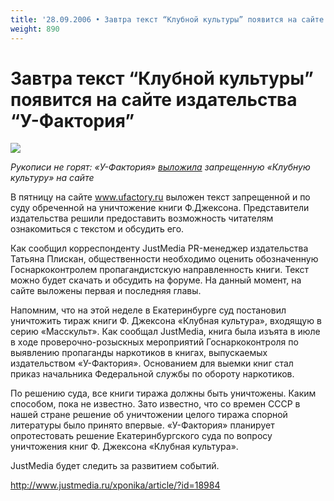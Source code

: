 ```yaml
---
title: '28.09.2006 • Завтра текст “Клубной культуры” появится на сайте'
weight: 890
---
```


# Завтра текст “Клубной культуры” появится на сайте издательства “У-Фактория”

![](/img/club.jpg)

_Рукописи не горят: «У-Фактория» [выложила](http://www.ufactory.ru/docs/doc0014.doc) запрещенную «Клубную культуру» на сайте_

В пятницу на сайте www.ufactory.ru выложен текст запрещенной и по суду обреченной на уничтожение книги Ф.Джексона. Представители издательства решили предоставить возможность читателям ознакомиться с текстом и обсудить его.

Как сообщил корреспонденту JustMedia PR-менеджер издательства Татьяна Плискан, общественности необходимо оценить обозначенную Госнаркоконтролем пропагандистскую направленность книги. Текст можно будет скачать и обсудить на форуме. На данный момент, на сайте выложены первая и последняя главы.

Напомним, что на этой неделе в Екатеринбурге суд постановил уничтожить тираж книги Ф. Джексона «Клубная культура», входящую в серию «Масскульт». Как сообщал JustMedia, книга была изъята в июле в ходе проверочно-розыскных мероприятий Госнаркоконтроля по выявлению пропаганды наркотиков в книгах, выпускаемых издательством «У-Фактория». Основанием для выемки книг стал приказ начальника Федеральной службы по обороту наркотиков.

По решению суда, все книги тиража должны быть уничтожены. Каким способом, пока не известно. Зато известно, что со времен СССР в нашей стране решение об уничтожении целого тиража спорной литературы было принято впервые. «У-Фактория» планирует опротестовать решение Екатеринбургского суда по вопросу уничтожения книг Ф. Джексона «Клубная культура».

JustMedia будет следить за развитием событий.

http://www.justmedia.ru/xponika/article/?id=18984